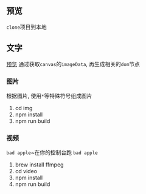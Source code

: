 ## 预览

`clone`项目到本地

## 文字
[预览](https://shiyangzhaoa.github.io/canvas2xx/)
通过获取`canvas`的`imageData`, 再生成相关的`dom`节点

### 图片
根据图片, 使用`*`等特殊符号组成图片

1. cd img
2. npm install
3. npm run build

### 视频
`bad apple`~在你的控制台跑 `bad apple`

1. brew install ffmpeg
2. cd video
3. npm install
4. npm run build
